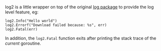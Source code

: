 log2 is a little wrapper on top of the original [log package](http://golang.org/pkg/log/) to provide the log level feature, eg:

    log2.Info("Hello world")
    log2.Errorf("Download failed because: %s", err)
    log2.Fatal(err)

In addition, the `log2.Fatal` function exits after printing the stack trace of the _current_ goroutine.


